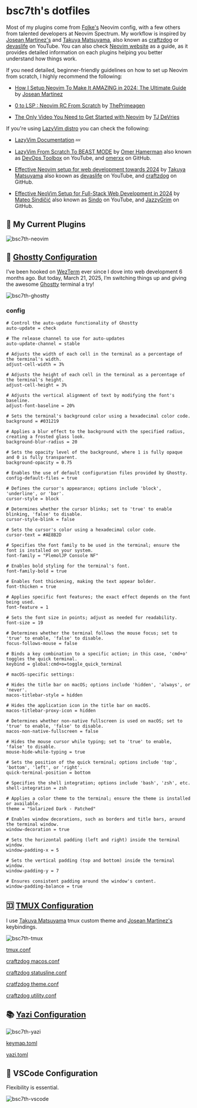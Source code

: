 # bsc7th's dotfiles

Most of my plugins come from [Folke's](https://github.com/folke) Neovim config, with a few others from talented developers at Neovim Spectrum. My workflow is inspired by [Josean Martinez's](https://github.com/josean-dev) and [Takuya Matsuyama](https://github.com/craftzdog), also known as [craftzdog](https://github.com/craftzdog) or [devaslife](https://www.youtube.com/results?search_query=devaslife) on YouTube. You can also check [Neovim website](https://neovim.io/) as a guide, as it provides detailed information on each plugins helping you better understand how things work.

If you need detailed, beginner-friendly guidelines on how to set up Neovim from scratch, I highly recommend the following:

- [How I Setup Neovim To Make It AMAZING in 2024: The Ultimate Guide](https://www.youtube.com/watch?v=6pAG3BHurdM) by [Josean Martinez](https://github.com/josean-dev)

- [0 to LSP : Neovim RC From Scratch](https://www.youtube.com/watch?v=w7i4amO_zaE) by [ThePrimeagen](https://github.com/ThePrimeagen)

- [The Only Video You Need to Get Started with Neovim](https://www.youtube.com/watch?v=m8C0Cq9Uv9o) by [TJ DeVries](https://github.com/tjdevries)

If you're using [LazyVim distro](https://www.lazyvim.org/) you can check the following:

- [LazyVim Documentation](https://www.lazyvim.org/) 💤

- [LazyVim From Scratch To BEAST MODE](https://www.youtube.com/watch?v=evCmP4hH7ZU) by [Omer Hamerman](https://www.youtube.com/@devopstoolbox) also known as [DevOps Toolbox](https://www.youtube.com/@devopstoolbox) on YouTube, and [omerxx](https://github.com/omerxx) on GitHub.

- [Effective Neovim setup for web development towards 2024](https://www.youtube.com/watch?v=fFHlfbKVi30) by [Takuya Matsuyama](https://github.com/craftzdog) also koown as [devaslife](https://www.youtube.com/@devaslife) on YouTube, and [craftzdog](https://github.com/craftzdog) on GitHub.

- [Effective NeoVim Setup for Full-Stack Web Development in 2024](https://www.youtube.com/watch?v=V070Zmvx9AM) by [Mateo Sindičić](https://www.youtube.com/@sindo_dev) also known as [Sindo](https://www.youtube.com/@sindo_dev) on YouTube, and [JazzyGrim](https://github.com/JazzyGrim?tab=repositories) on GitHub.

## 🔗 My Current Plugins

![bsc7th-neovim](assets/bsc7th-neovim.jpg)

## 👻 [Ghostty Configuration](https://github.com/bsc7th/dotfiles/tree/main/ghostty)

I’ve been hooked on [WezTerm](https://wezterm.org/) ever since I dove into web development 6 months ago. But today, March 21, 2025, I’m switching things up and giving the awesome [Ghostty](https://ghostty.org/) terminal a try!

![bsc7th-ghostty](assets/bsc7th-ghostty.jpg)

### config

```
# Control the auto-update functionality of Ghostty
auto-update = check

# The release channel to use for auto-updates
auto-update-channel = stable

# Adjusts the width of each cell in the terminal as a percentage of the terminal's width.
adjust-cell-width = 3%

# Adjusts the height of each cell in the terminal as a percentage of the terminal's height.
adjust-cell-height = 3%

# Adjusts the vertical alignment of text by modifying the font's baseline.
adjust-font-baseline = 20%

# Sets the terminal's background color using a hexadecimal color code.
background = #031219

# Applies a blur effect to the background with the specified radius, creating a frosted glass look.
background-blur-radius = 20

# Sets the opacity level of the background, where 1 is fully opaque and 0 is fully transparent.
background-opacity = 0.75

# Enables the use of default configuration files provided by Ghostty.
config-default-files = true

# Defines the cursor's appearance; options include 'block', 'underline', or 'bar'.
cursor-style = block

# Determines whether the cursor blinks; set to 'true' to enable blinking, 'false' to disable.
cursor-style-blink = false

# Sets the cursor's color using a hexadecimal color code.
cursor-text = #AE8B2D

# Specifies the font family to be used in the terminal; ensure the font is installed on your system.
font-family = "PlemolJP Console NF"

# Enables bold styling for the terminal's font.
font-family-bold = true

# Enables font thickening, making the text appear bolder.
font-thicken = true

# Applies specific font features; the exact effect depends on the font being used.
font-feature = 1

# Sets the font size in points; adjust as needed for readability.
font-size = 19

# Determines whether the terminal follows the mouse focus; set to 'true' to enable, 'false' to disable.
focus-follows-mouse = false

# Binds a key combination to a specific action; in this case, 'cmd+o' toggles the quick terminal.
keybind = global:cmd+o=toggle_quick_terminal

# macOS-specific settings:

# Hides the title bar on macOS; options include 'hidden', 'always', or 'never'.
macos-titlebar-style = hidden

# Hides the application icon in the title bar on macOS.
macos-titlebar-proxy-icon = hidden

# Determines whether non-native fullscreen is used on macOS; set to 'true' to enable, 'false' to disable.
macos-non-native-fullscreen = false

# Hides the mouse cursor while typing; set to 'true' to enable, 'false' to disable.
mouse-hide-while-typing = true

# Sets the position of the quick terminal; options include 'top', 'bottom', 'left', or 'right'.
quick-terminal-position = bottom

# Specifies the shell integration; options include 'bash', 'zsh', etc.
shell-integration = zsh

# Applies a color theme to the terminal; ensure the theme is installed or available.
theme = "Solarized Dark - Patched"

# Enables window decorations, such as borders and title bars, around the terminal window.
window-decoration = true

# Sets the horizontal padding (left and right) inside the terminal window.
window-padding-x = 5

# Sets the vertical padding (top and bottom) inside the terminal window.
window-padding-y = 7

# Ensures consistent padding around the window's content.
window-padding-balance = true
```

## 🈁 [TMUX Configuration](https://github.com/tmux/tmux/wiki)

I use [Takuya Matsuyama](https://github.com/craftzdog) tmux custom theme and [Josean Martinez's](https://github.com/josean-dev?tab=repositories) keybindings.

![bsc7th-tmux](assets/bsc7th-tmux.jpg)

[tmux.conf](https://github.com/bsc7th/dotfiles/blob/main/tmux/.tmux.conf)

[craftzdog macos.conf](https://github.com/craftzdog/dotfiles-public/blob/master/.config/tmux/macos.conf)

[craftzdog statusline.conf](https://github.com/craftzdog/dotfiles-public/blob/master/.config/tmux/statusline.conf)

[cratfzdog theme.conf](https://github.com/craftzdog/dotfiles-public/blob/master/.config/tmux/theme.conf)

[craftzdog utility.conf](https://github.com/craftzdog/dotfiles-public/blob/master/.config/tmux/utility.conf)

## 📚 [Yazi Configuration](https://yazi-rs.github.io/docs/installation/)

![bsc7th-yazi](assets/bsc7th-yazi.jpg)

[keymap.toml](https://github.com/bsc7th/dotfiles/blob/main/yazi/keymap.toml)

[yazi.toml](https://github.com/bsc7th/dotfiles/blob/main/yazi/yazi.toml)

## 💪 VSCode Configuration

Flexibility is essential.

![bsc7th-vscode](assets/bsc7th-vscode.jpeg)
